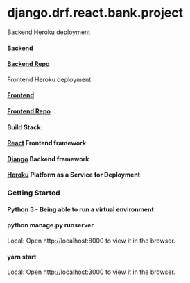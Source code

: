 # django.drf.react.bank.project

Backend Heroku deployment
#### [Backend](https://django-react-drf.herokuapp.com/api/)

#### [Backend Repo](https://github.com/geekwise-jaime-lopez/django.drf.react.bank.project/tree/backend.auth)
Frontend Heroku deployment

#### [Frontend](https://django-react-frontend.herokuapp.com/login/)
#### [Frontend Repo](https://github.com/geekwise-jaime-lopez/react-frontend/tree/frontend.auth)
#### Build Stack:

#### [React](https://reactjs.org/) Frontend framework 

#### [Django](https://www.djangoproject.com/) Backend framework 

#### [Heroku](https://www.heroku.com) Platform as a Service for Deployment

### Getting Started

#### Python 3 - Being able to run a virtual environment

#### python manage.py runserver
Local: 
Open http://localhost:8000 to view it in the browser.

#### yarn start
Local:
Open [http://localhost:3000](http://localhost:3000) to view it in the browser.
